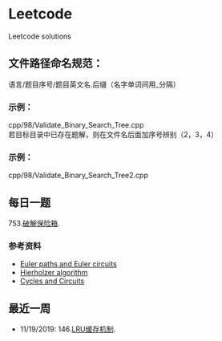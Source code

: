 # Leetcode
Leetcode solutions
## 文件路径命名规范：  
语言/题目序号/题目英文名.后缀（名字单词间用_分隔）
### 示例：
  cpp/98/Validate_Binary_Search_Tree.cpp  
若目标目录中已存在题解，则在文件名后面加序号辨别（2，3，4）
### 示例：
  cpp/98/Validate_Binary_Search_Tree2.cpp  
  
## 每日一题  
753.[破解保险箱](https://leetcode-cn.com/problems/cracking-the-safe/).  
### 参考资料
  * [Euler paths and Euler circuits](http://jlmartin.faculty.ku.edu/~jlmartin/courses/math105-F11/Lectures/chapter5-part2.pdf)  
  * [Hierholzer algorithm](https://www-m9.ma.tum.de/graph-algorithms/hierholzer/index_en.html#:~:targetText=The%20basic%20idea%20of%20Hierholzer's,first%20circle%20in%20the%20graph.)  
  * [Cycles and Circuits](http://www.mathcs.emory.edu/~rg/book/chap5.pdf)
## 最近一周  
* 11/19/2019: 146.[LRU缓存机制](https://leetcode-cn.com/problems/lru-cache/).
